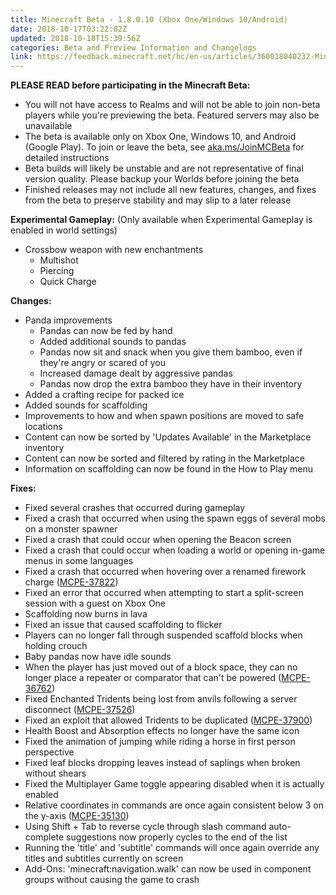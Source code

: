 ```yaml
---
title: Minecraft Beta - 1.8.0.10 (Xbox One/Windows 10/Android)
date: 2018-10-17T03:22:02Z
updated: 2018-10-18T15:39:56Z
categories: Beta and Preview Information and Changelogs
link: https://feedback.minecraft.net/hc/en-us/articles/360018040232-Minecraft-Beta-1-8-0-10-Xbox-One-Windows-10-Android
---
```


**PLEASE READ before participating in the Minecraft Beta:**

- You will not have access to Realms and will not be able to join non-beta players while you're previewing the beta. Featured servers may also be unavailable
- The beta is available only on Xbox One, Windows 10, and Android (Google Play). To join or leave the beta, see [aka.ms/JoinMCBeta](http://aka.ms/JoinMCBeta) for detailed instructions
- Beta builds will likely be unstable and are not representative of final version quality. Please backup your Worlds before joining the beta
- Finished releases may not include all new features, changes, and fixes from the beta to preserve stability and may slip to a later release  
    

**Experimental Gameplay:** (Only available when Experimental Gameplay is enabled in world settings)

- Crossbow weapon with new enchantments
  - Multishot
  - Piercing
  - Quick Charge  
      

**Changes:**

- Panda improvements
  - Pandas can now be fed by hand
  - Added additional sounds to pandas
  - Pandas now sit and snack when you give them bamboo, even if they're angry or scared of you
  - Increased damage dealt by aggressive pandas
  - Pandas now drop the extra bamboo they have in their inventory
- Added a crafting recipe for packed ice
- Added sounds for scaffolding
- Improvements to how and when spawn positions are moved to safe locations
- Content can now be sorted by 'Updates Available' in the Marketplace inventory
- Content can now be sorted and filtered by rating in the Marketplace
- Information on scaffolding can now be found in the How to Play menu  
    

**Fixes:**

- Fixed several crashes that occurred during gameplay
- Fixed a crash that occurred when using the spawn eggs of several mobs on a monster spawner
- Fixed a crash that could occur when opening the Beacon screen
- Fixed a crash that could occur when loading a world or opening in-game menus in some languages
- Fixed a crash that occurred when hovering over a renamed firework charge ([MCPE-37822](https://bugs.mojang.com/browse/MCPE-37822))
- Fixed an error that occurred when attempting to start a split-screen session with a guest on Xbox One
- Scaffolding now burns in lava
- Fixed an issue that caused scaffolding to flicker
- Players can no longer fall through suspended scaffold blocks when holding crouch
- Baby pandas now have idle sounds
- When the player has just moved out of a block space, they can no longer place a repeater or comparator that can't be powered ([MCPE-36762](https://bugs.mojang.com/browse/MCPE-36762))
- Fixed Enchanted Tridents being lost from anvils following a server disconnect ([MCPE-37526](https://bugs.mojang.com/browse/MCPE-37526))
- Fixed an exploit that allowed Tridents to be duplicated ([MCPE-37900](https://bugs.mojang.com/browse/MCPE-37900))
- Health Boost and Absorption effects no longer have the same icon
- Fixed the animation of jumping while riding a horse in first person perspective
- Fixed leaf blocks dropping leaves instead of saplings when broken without shears
- Fixed the Multiplayer Game toggle appearing disabled when it is actually enabled
- Relative coordinates in commands are once again consistent below 3 on the y-axis ([MCPE-35130](https://bugs.mojang.com/browse/MCPE-35130))
- Using Shift + Tab to reverse cycle through slash command auto-complete suggestions now properly cycles to the end of the list
- Running the 'title' and 'subtitle' commands will once again override any titles and subtitles currently on screen
- Add-Ons: 'minecraft:navigation.walk' can now be used in component groups without causing the game to crash
